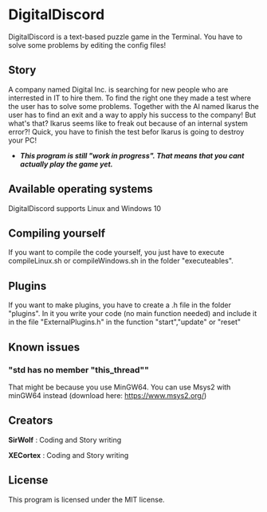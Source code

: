 # DigitalDiscord

DigitalDiscord is a text-based puzzle game in the Terminal. You have to solve some problems by editing the config files!

## Story

A company named Digital Inc. is searching for new people who are interrested in IT to hire them. To find the right one they made a test where the user has to solve some problems.
Together with the AI named Ikarus the user has to find an exit and a way to apply his success to the company!
But what's that? Ikarus seems like to freak out because of an internal system error?!
Quick, you have to finish the test befor Ikarus is going to destroy your PC!

- ***This program is still "work in progress". That means that you cant actually play the game yet.***
## Available operating systems

DigitalDiscord supports Linux and Windows 10

## Compiling yourself

If you want to compile the code yourself, you just have to execute compileLinux.sh or compileWindows.sh in the folder "executeables".

## Plugins

If you want to make plugins, you have to create a .h file in the folder "plugins". In it you write your code (no main function needed) and include it in the file "ExternalPlugins.h" in the function "start","update" or "reset"

## Known issues

### "std has no member "this_thread""
That might be because you use MinGW64. You can use Msys2 with minGW64 instead (download here: https://www.msys2.org/)

## Creators

**SirWolf**   : Coding and Story writing

**XECortex**  : Coding and Story writing

## License
This program is licensed under the MIT license.
